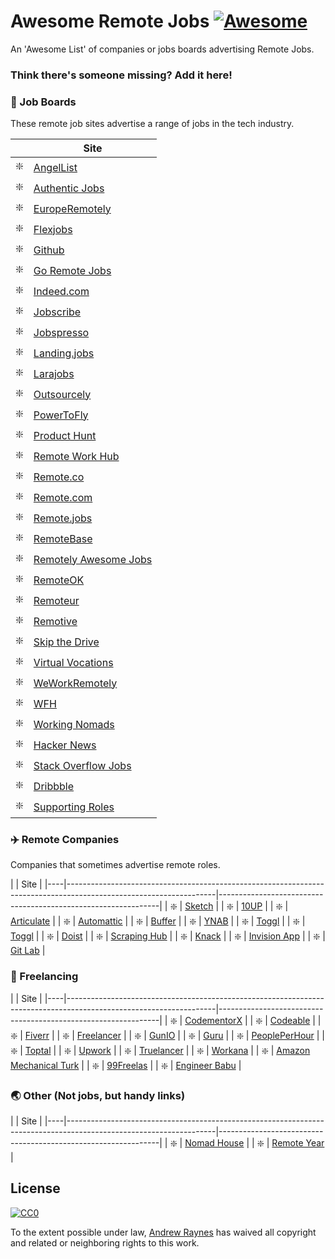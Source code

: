 # Awesome Remote Jobs [![Awesome](https://cdn.rawgit.com/sindresorhus/awesome/d7305f38d29fed78fa85652e3a63e154dd8e8829/media/badge.svg)](https://github.com/sindresorhus/awesome)

An 'Awesome List' of companies or jobs boards advertising Remote Jobs.

### Think there's someone missing? Add it here!

### 📌 Job Boards

These remote job sites advertise a range of jobs in the tech industry.

|    | Site                                                                                                          | 
-------------------------------------------------------------------------------------------------------------------|---------------------------------------------------------------|
| ❇️ | [AngelList](https://angel.co/) |
| ❇️ | [Authentic Jobs](https://authenticjobs.com/#remote=true) | 
| ❇️ | [EuropeRemotely](https://europeremotely.com/) |
| ❇️ | [Flexjobs](https://www.flexjobs.com) |
| ❇️ | [Github](https://jobs.github.com/positions?description=&location=remote) |
| ❇️ | [Go Remote Jobs](https://goremotejobs.com/) | 
| ❇️ | [Indeed.com](https://www.indeed.com/q-Remote-Programming-jobs.html) | 
| ❇️ | [Jobscribe](http://jobscribe.com) | 
| ❇️ | [Jobspresso](https://jobspresso.co/) |
| ❇️ | [Landing.jobs](https://landing.jobs/jobs?remote=true) |
| ❇️ | [Larajobs](http://larajobs.com) |
| ❇️ | [Outsourcely](https://www.outsourcely.com/remote-workers) |
| ❇️ | [PowerToFly](https://powertofly.com/) |
| ❇️ | [Product Hunt](https://www.producthunt.com/jobs) |
| ❇️ | [Remote Work Hub](https://remoteworkhub.com/remote-jobs/) | 
| ❇️ | [Remote.co](https://remote.co/remote-jobs/) |
| ❇️ | [Remote.com](https://remote.com/jobs) | 
| ❇️ | [Remote.jobs](https://remote.jobs/) | 
| ❇️ | [RemoteBase](https://remotebase.io/) | 
| ❇️ | [Remotely Awesome Jobs](https://www.remotelyawesomejobs.com/) | 
| ❇️ | [RemoteOK](https://remoteok.io/) | 
| ❇️ | [Remoteur](http://www.remoteur.com/) | 
| ❇️ | [Remotive](https://remotive.io/) | 
| ❇️ | [Skip the Drive](https://www.skipthedrive.com/) |
| ❇️ | [Virtual Vocations](https://www.virtualvocations.com/) |
| ❇️ | [WeWorkRemotely](https://weworkremotely.com/) |
| ❇️ | [WFH](https://www.wfh.io/) | 
| ❇️ | [Working Nomads](https://www.workingnomads.co/jobs) | 
| ❇️ | [Hacker News](https://news.ycombinator.com/jobs) | 
| ❇️ | [Stack Overflow Jobs](https://stackoverflow.com/jobs/remote-developer-jobs) |
| ❇️ | [Dribbble](https://dribbble.com/jobs?location=Anywhere) |
| ❇️ | [Supporting Roles](https://supportingroles.io/) |

### ✈️ Remote Companies

Companies that sometimes advertise remote roles.

|    | Site                                                                                                           | 
|----|-------------------------------------------------------------------------------------------------------------------|---------------------------------------------------------------|
| ❇️ | [Sketch](https://www.sketchapp.com/jobs/) |
| ❇️ | [10UP](https://10up.com/careers/) |
| ❇️ | [Articulate](https://articulate.com/company/careers/) |
| ❇️ | [Automattic](https://automattic.com/work-with-us/) |
| ❇️ | [Buffer](http://journey.buffer.com/) |
| ❇️ | [YNAB](https://www.youneedabudget.com/jobs/) |
| ❇️ | [Toggl](https://jobs.toggl.com/) |
| ❇️ | [Toggl](https://jobs.toggl.com/) |
| ❇️ | [Doist](https://doist.com/jobs/) |
| ❇️ | [Scraping Hub](https://scrapinghub.com/jobs) |
| ❇️ | [Knack](https://www.knack.com/jobs/) |
| ❇️ | [Invision App](https://www.invisionapp.com/company) |
| ❇️ | [Git Lab](https://about.gitlab.com/jobs/) |



### 🔨 Freelancing

|    | Site                                                                                                           | 
|----|-------------------------------------------------------------------------------------------------------------------|---------------------------------------------------------------|
| ❇️ | [CodementorX](https://www.codementor.io/developers) |
| ❇️ | [Codeable](https://codeable.io/) |
| ❇️ | [Fiverr](https://www.fiverr.com/) |
| ❇️ | [Freelancer](https://www.freelancer.com/) |
| ❇️ | [GunIO](https://www.gun.io/#hacker) |
| ❇️ | [Guru](https://www.guru.com/) |
| ❇️ | [PeoplePerHour](https://www.peopleperhour.com/) |
| ❇️ | [Toptal](https://www.toptal.com/) |
| ❇️ | [Upwork](https://www.upwork.com/) |
| ️️️❇️ | [Truelancer](https://www.truelancer.com/) |
| ️️️❇️ | [Workana](https://www.workana.com/) |
| ️️️❇️ | [Amazon Mechanical Turk](https://www.mturk.com/mturk/welcome) |
| ️️️❇️ | [99Freelas](https://www.99freelas.com.br/) |
| ❇️ | [Engineer Babu](https://www.engineerbabu.com/) |


### 🌏 Other (Not jobs, but handy links)

|    | Site                                                                                                           | 
|----|-------------------------------------------------------------------------------------------------------------------|---------------------------------------------------------------|
| ❇️ | [Nomad House](https://nomadhouse.io/) |
| ❇️ | [Remote Year](https://remoteyear.com/) | 


 ## License

 [![CC0](http://i.creativecommons.org/p/zero/1.0/88x31.png)](http://creativecommons.org/publicdomain/zero/1.0/)

 To the extent possible under law, [Andrew Raynes](https://twitter.com/ajukco) has waived all copyright and related or neighboring rights to this work.
